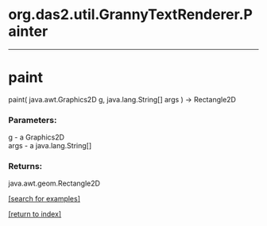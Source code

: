 # org.das2.util.GrannyTextRenderer.Painter



***
<a name="paint"></a>
# paint
paint( java.awt.Graphics2D g, java.lang.String[] args ) &rarr; Rectangle2D



### Parameters:
g - a Graphics2D
<br>args - a java.lang.String[]

### Returns:
java.awt.geom.Rectangle2D


<a href="https://github.com/autoplot/dev/search?q=paint&unscoped_q=paint">[search for examples]</a>

<a href="https://github.com/autoplot/documentation/blob/master/javadoc/index-all.md">[return to index]</a>

